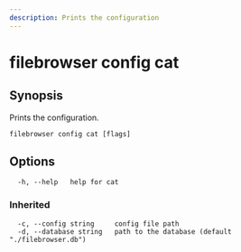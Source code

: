 ```yaml
---
description: Prints the configuration
---
```


# filebrowser config cat

## Synopsis

Prints the configuration.

```
filebrowser config cat [flags]
```

## Options

```
  -h, --help   help for cat
```

### Inherited

```
  -c, --config string     config file path
  -d, --database string   path to the database (default "./filebrowser.db")
```
